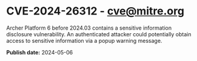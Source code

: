 # CVE-2024-26312 - cve@mitre.org

Archer Platform 6 before 2024.03 contains a sensitive information disclosure vulnerability. An authenticated attacker could potentially obtain access to sensitive information via a popup warning message.

**Publish date:** 2024-05-06

